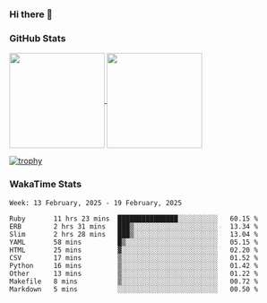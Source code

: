 ### Hi there 👋

### GitHub Stats

<a href="https://github.com/anuraghazra/github-readme-stats">
  <img align="center" height="170px" src="https://github-readme-stats.vercel.app/api/top-langs/?username=tksfjt1024&layout=compact&count_private=true&show_icons=true&show_icons=true&theme=graywhite" />
</a>
<a href="https://github.com/anuraghazra/github-readme-stats">
  <img align="center" height="170px" src="https://github-readme-stats.vercel.app/api?username=tksfjt1024&count_private=true&show_icons=true&show_icons=true&theme=graywhite" />
</a>

[![trophy](https://github-profile-trophy.vercel.app/?username=tksfjt1024)](https://github.com/ryo-ma/github-profile-trophy)

### WakaTime Stats

<!--START_SECTION:waka-->
```text
Week: 13 February, 2025 - 19 February, 2025

Ruby       11 hrs 23 mins  ███████████████░░░░░░░░░░   60.15 % 
ERB        2 hrs 31 mins   ███▒░░░░░░░░░░░░░░░░░░░░░   13.34 % 
Slim       2 hrs 28 mins   ███▒░░░░░░░░░░░░░░░░░░░░░   13.04 % 
YAML       58 mins         █▒░░░░░░░░░░░░░░░░░░░░░░░   05.15 % 
HTML       25 mins         ▓░░░░░░░░░░░░░░░░░░░░░░░░   02.20 % 
CSV        17 mins         ▒░░░░░░░░░░░░░░░░░░░░░░░░   01.52 % 
Python     16 mins         ▒░░░░░░░░░░░░░░░░░░░░░░░░   01.42 % 
Other      13 mins         ▒░░░░░░░░░░░░░░░░░░░░░░░░   01.22 % 
Makefile   8 mins          ▒░░░░░░░░░░░░░░░░░░░░░░░░   00.72 % 
Markdown   5 mins          ░░░░░░░░░░░░░░░░░░░░░░░░░   00.50 % 
```
<!--END_SECTION:waka-->
